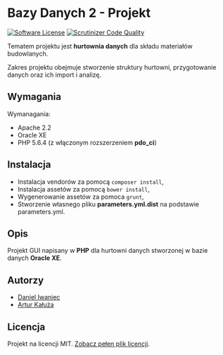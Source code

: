 # Bazy Danych 2 - Projekt

[![Software License](https://img.shields.io/badge/license-MIT-brightgreen.svg?style=flat)](LICENSE.md)
[![Scrutinizer Code Quality](https://scrutinizer-ci.com/g/Ghutix/BD2/badges/quality-score.png?b=master)](https://scrutinizer-ci.com/g/Ghutix/BD2/?branch=master)

Tematem projektu jest **hurtownia danych** dla składu materiałów budowlanych.

Zakres projektu obejmuje stworzenie struktury hurtowni, przygotowanie danych oraz ich import i analizę.

## Wymagania

Wymanagania:

- Apache 2.2
- Oracle XE
- PHP 5.6.4 (z włączonym rozszerzeniem **pdo_ci**)

## Instalacja

- Instalacja vendorów za pomocą `composer install`,
- Instalacja assetów  za pomocą `bower install`,
- Wygenerowanie assetów za pomoca `grunt`,
- Stworzenie własnego pliku **parameters.yml.dist** na podstawie parameters.yml.

## Opis

Projekt GUI napisany w **PHP** dla hurtowni danych stworzonej w bazie danych **Oracle XE**.

## Autorzy

- [Daniel Iwaniec](https://github.com/ghutix)
- [Artur Kałuża](https://github.com/arturro2828)

## Licencja

Projekt na licencji MIT. [Zobacz pełen plik licencji](LICENSE.md).

